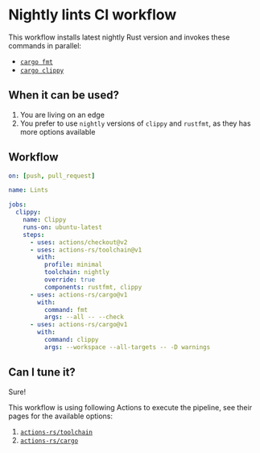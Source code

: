 # Nightly lints CI workflow

This workflow installs latest nightly Rust version
and invokes these commands in parallel:

 * [`cargo fmt`](https://github.com/rust-lang/rustfmt)
 * [`cargo clippy`](https://github.com/rust-lang/rust-clippy)

## When it can be used?

1. You are living on an edge
2. You prefer to use `nightly` versions of `clippy` and `rustfmt`,
as they has more options available

## Workflow

```yaml
on: [push, pull_request]

name: Lints

jobs:
  clippy:
    name: Clippy
    runs-on: ubuntu-latest
    steps:
      - uses: actions/checkout@v2
      - uses: actions-rs/toolchain@v1
        with:
          profile: minimal
          toolchain: nightly
          override: true
          components: rustfmt, clippy
      - uses: actions-rs/cargo@v1
        with:
          command: fmt
          args: --all -- --check
      - uses: actions-rs/cargo@v1
        with:
          command: clippy
          args: --workspace --all-targets -- -D warnings
```

## Can I tune it?

Sure!

This workflow is using following Actions to execute the pipeline,
see their pages for the available options:

1. [`actions-rs/toolchain`](https://github.com/actions-rs/toolchain)
2. [`actions-rs/cargo`](https://github.com/actions-rs/cargo)

